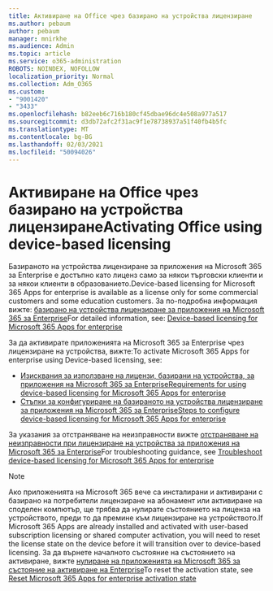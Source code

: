 ```yaml
---
title: Активиране на Office чрез базирано на устройства лицензиране
ms.author: pebaum
author: pebaum
manager: mnirkhe
ms.audience: Admin
ms.topic: article
ms.service: o365-administration
ROBOTS: NOINDEX, NOFOLLOW
localization_priority: Normal
ms.collection: Adm_O365
ms.custom:
- "9001420"
- "3433"
ms.openlocfilehash: b82eeb6c716b180cf45dbae96dc4e508a977a517
ms.sourcegitcommit: d3db72afc2f31ac9f1e78738937a51f40fb4b5fc
ms.translationtype: MT
ms.contentlocale: bg-BG
ms.lasthandoff: 02/03/2021
ms.locfileid: "50094026"
---
```

# <a name="activating-office-using-device-based-licensing"></a><span data-ttu-id="cdcfb-102">Активиране на Office чрез базирано на устройства лицензиране</span><span class="sxs-lookup"><span data-stu-id="cdcfb-102">Activating Office using device-based licensing</span></span>

<span data-ttu-id="cdcfb-103">Базираното на устройства лицензиране за приложения на Microsoft 365 за Enterprise е достъпно като лиценз само за някои търговски клиенти и за някои клиенти в образованието.</span><span class="sxs-lookup"><span data-stu-id="cdcfb-103">Device-based licensing for Microsoft 365 Apps for enterprise is available as a license only for some commercial customers and some education customers.</span></span> <span data-ttu-id="cdcfb-104">За по-подробна информация вижте: [базирано на устройства лицензиране за приложения на Microsoft 365 за Enterprise](https://docs.microsoft.com/deployoffice/device-based-licensing)</span><span class="sxs-lookup"><span data-stu-id="cdcfb-104">For detailed information, see: [Device-based licensing for Microsoft 365 Apps for enterprise](https://docs.microsoft.com/deployoffice/device-based-licensing)</span></span>

<span data-ttu-id="cdcfb-105">За да активирате приложенията на Microsoft 365 за Enterprise чрез лицензиране на устройства, вижте:</span><span class="sxs-lookup"><span data-stu-id="cdcfb-105">To activate Microsoft 365 Apps for enterprise using Device-based licensing, see:</span></span>

- [<span data-ttu-id="cdcfb-106">Изисквания за използване на лицензи, базирани на устройства, за приложения на Microsoft 365 за Enterprise</span><span class="sxs-lookup"><span data-stu-id="cdcfb-106">Requirements for using device-based licensing for Microsoft 365 Apps for enterprise</span></span>](https://docs.microsoft.com/deployoffice/device-based-licensing#requirements-for-using-device-based-licensing-for-microsoft-365-apps-for-enterprise)
- [<span data-ttu-id="cdcfb-107">Стъпки за конфигуриране на базираното на устройства лицензиране за приложения на Microsoft 365 за Enterprise</span><span class="sxs-lookup"><span data-stu-id="cdcfb-107">Steps to configure device-based licensing for Microsoft 365 Apps for enterprise</span></span>](https://docs.microsoft.com/deployoffice/device-based-licensing#steps-to-configure-device-based-licensing-for-microsoft-365-apps-for-enterprise)

<span data-ttu-id="cdcfb-108">За указания за отстраняване на неизправности вижте [отстраняване на неизправности при лицензиране на устройства за приложения на Microsoft 365 за Enterprise](https://docs.microsoft.com/deployoffice/device-based-licensing#troubleshoot-device-based-licensing-for-microsoft-365-apps-for-enterprise)</span><span class="sxs-lookup"><span data-stu-id="cdcfb-108">For troubleshooting guidance, see [Troubleshoot device-based licensing for Microsoft 365 Apps for enterprise](https://docs.microsoft.com/deployoffice/device-based-licensing#troubleshoot-device-based-licensing-for-microsoft-365-apps-for-enterprise)</span></span>

> [!NOTE]
> <span data-ttu-id="cdcfb-109">Ако приложенията на Microsoft 365 вече са инсталирани и активирани с базирано на потребители лицензиране на абонамент или активиране на споделен компютър, ще трябва да нулирате състоянието на лиценза на устройството, преди то да премине към лицензиране на устройството.</span><span class="sxs-lookup"><span data-stu-id="cdcfb-109">If Microsoft 365 Apps are already installed and activated with user-based subscription licensing or shared computer activation, you will need to reset the license state on the device before it will transition over to device-based licensing.</span></span> <span data-ttu-id="cdcfb-110">За да върнете началното състояние на състоянието на активиране, вижте [нулиране на приложенията на Microsoft 365 за състояние на активиране на Enterprise](https://docs.microsoft.com/office/troubleshoot/activation/reset-office-365-proplus-activation-state)</span><span class="sxs-lookup"><span data-stu-id="cdcfb-110">To reset the activation state, see [Reset Microsoft 365 Apps for enterprise activation state](https://docs.microsoft.com/office/troubleshoot/activation/reset-office-365-proplus-activation-state)</span></span>
